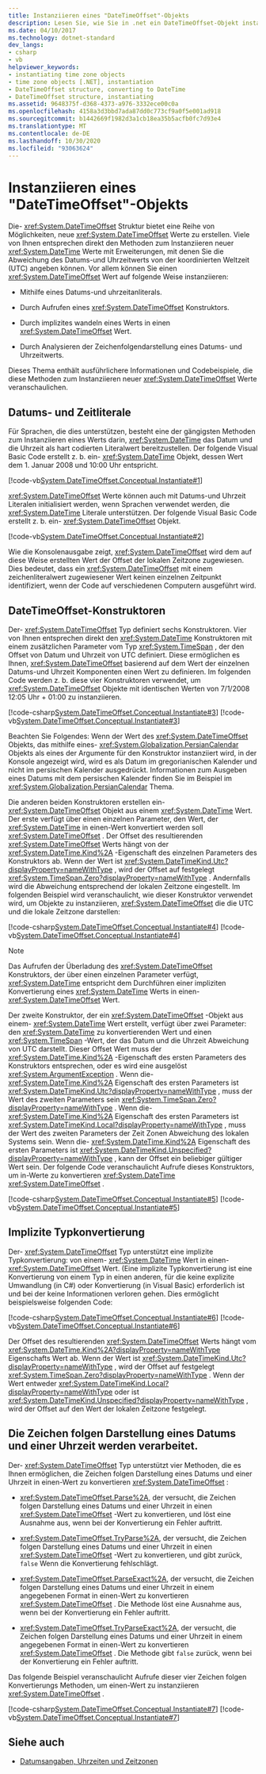 ```yaml
---
title: Instanziieren eines "DateTimeOffset"-Objekts
description: Lesen Sie, wie Sie in .net ein DateTimeOffset-Objekt instanziieren (Erstellen einer Instanz von). Hier finden Sie Informationen zu Datums-& Zeit Literalen, Konstruktoren, impliziter Typkonvertierung &.
ms.date: 04/10/2017
ms.technology: dotnet-standard
dev_langs:
- csharp
- vb
helpviewer_keywords:
- instantiating time zone objects
- time zone objects [.NET], instantiation
- DateTimeOffset structure, converting to DateTime
- DateTimeOffset structure, instantiating
ms.assetid: 9648375f-d368-4373-a976-3332ece00c0a
ms.openlocfilehash: 4158a3d3bbd7ada87dd0c773cf9a0f5e001ad918
ms.sourcegitcommit: b1442669f1982d3a1cb18ea35b5acfb0fc7d93e4
ms.translationtype: MT
ms.contentlocale: de-DE
ms.lasthandoff: 10/30/2020
ms.locfileid: "93063624"
---
```

# <a name="instantiating-a-datetimeoffset-object"></a>Instanziieren eines "DateTimeOffset"-Objekts

Die- <xref:System.DateTimeOffset> Struktur bietet eine Reihe von Möglichkeiten, neue <xref:System.DateTimeOffset> Werte zu erstellen. Viele von Ihnen entsprechen direkt den Methoden zum Instanziieren neuer <xref:System.DateTime> Werte mit Erweiterungen, mit denen Sie die Abweichung des Datums-und Uhrzeitwerts von der koordinierten Weltzeit (UTC) angeben können. Vor allem können Sie einen <xref:System.DateTimeOffset> Wert auf folgende Weise instanziieren:

- Mithilfe eines Datums-und uhrzeitanliterals.

- Durch Aufrufen eines <xref:System.DateTimeOffset> Konstruktors.

- Durch implizites wandeln eines Werts in einen <xref:System.DateTimeOffset> Wert.

- Durch Analysieren der Zeichenfolgendarstellung eines Datums- und Uhrzeitwerts.

Dieses Thema enthält ausführlichere Informationen und Codebeispiele, die diese Methoden zum Instanziieren neuer <xref:System.DateTimeOffset> Werte veranschaulichen.

## <a name="date-and-time-literals"></a>Datums- und Zeitliterale

Für Sprachen, die dies unterstützen, besteht eine der gängigsten Methoden zum Instanziieren eines Werts darin, <xref:System.DateTime> das Datum und die Uhrzeit als hart codierten Literalwert bereitzustellen. Der folgende Visual Basic Code erstellt z. b. ein- <xref:System.DateTime> Objekt, dessen Wert dem 1. Januar 2008 und 10:00 Uhr entspricht.

[!code-vb[System.DateTimeOffset.Conceptual.Instantiate#1](../../../samples/snippets/visualbasic/VS_Snippets_CLR_System/system.DateTimeOffset.Conceptual.Instantiate/vb/Instantiate.vb#1)]

<xref:System.DateTimeOffset> Werte können auch mit Datums-und Uhrzeit Literalen initialisiert werden, wenn Sprachen verwendet werden, die <xref:System.DateTime> Literale unterstützen. Der folgende Visual Basic Code erstellt z. b. ein- <xref:System.DateTimeOffset> Objekt.

[!code-vb[System.DateTimeOffset.Conceptual.Instantiate#2](../../../samples/snippets/visualbasic/VS_Snippets_CLR_System/system.DateTimeOffset.Conceptual.Instantiate/vb/Instantiate.vb#2)]

Wie die Konsolenausgabe zeigt, <xref:System.DateTimeOffset> wird dem auf diese Weise erstellten Wert der Offset der lokalen Zeitzone zugewiesen. Dies bedeutet, dass ein <xref:System.DateTimeOffset> mit einem zeichenliteralwert zugewiesener Wert keinen einzelnen Zeitpunkt identifiziert, wenn der Code auf verschiedenen Computern ausgeführt wird.

## <a name="datetimeoffset-constructors"></a>DateTimeOffset-Konstruktoren

Der- <xref:System.DateTimeOffset> Typ definiert sechs Konstruktoren. Vier von Ihnen entsprechen direkt den <xref:System.DateTime> Konstruktoren mit einem zusätzlichen Parameter vom Typ <xref:System.TimeSpan> , der den Offset von Datum und Uhrzeit von UTC definiert. Diese ermöglichen es Ihnen, <xref:System.DateTimeOffset> basierend auf dem Wert der einzelnen Datums-und Uhrzeit Komponenten einen Wert zu definieren. Im folgenden Code werden z. b. diese vier Konstruktoren verwendet, um <xref:System.DateTimeOffset> Objekte mit identischen Werten von 7/1/2008 12:05 Uhr + 01:00 zu instanziieren.

[!code-csharp[System.DateTimeOffset.Conceptual.Instantiate#3](../../../samples/snippets/csharp/VS_Snippets_CLR_System/system.DateTimeOffset.Conceptual.Instantiate/cs/Instantiate.cs#3)]
[!code-vb[System.DateTimeOffset.Conceptual.Instantiate#3](../../../samples/snippets/visualbasic/VS_Snippets_CLR_System/system.DateTimeOffset.Conceptual.Instantiate/vb/Instantiate.vb#3)]

Beachten Sie Folgendes: Wenn der Wert des <xref:System.DateTimeOffset> Objekts, das mithilfe eines- <xref:System.Globalization.PersianCalendar> Objekts als eines der Argumente für den Konstruktor instanziiert wird, in der Konsole angezeigt wird, wird es als Datum im gregorianischen Kalender und nicht im persischen Kalender ausgedrückt. Informationen zum Ausgeben eines Datums mit dem persischen Kalender finden Sie im Beispiel im <xref:System.Globalization.PersianCalendar> Thema.

Die anderen beiden Konstruktoren erstellen ein- <xref:System.DateTimeOffset> Objekt aus einem <xref:System.DateTime> Wert. Der erste verfügt über einen einzelnen Parameter, den Wert, der <xref:System.DateTime> in einen-Wert konvertiert werden soll <xref:System.DateTimeOffset> . Der Offset des resultierenden <xref:System.DateTimeOffset> Werts hängt von der <xref:System.DateTime.Kind%2A> -Eigenschaft des einzelnen Parameters des Konstruktors ab. Wenn der Wert ist <xref:System.DateTimeKind.Utc?displayProperty=nameWithType> , wird der Offset auf festgelegt <xref:System.TimeSpan.Zero?displayProperty=nameWithType> . Andernfalls wird die Abweichung entsprechend der lokalen Zeitzone eingestellt. Im folgenden Beispiel wird veranschaulicht, wie dieser Konstruktor verwendet wird, um Objekte zu instanziieren, <xref:System.DateTimeOffset> die die UTC und die lokale Zeitzone darstellen:

[!code-csharp[System.DateTimeOffset.Conceptual.Instantiate#4](../../../samples/snippets/csharp/VS_Snippets_CLR_System/system.DateTimeOffset.Conceptual.Instantiate/cs/Instantiate.cs#4)]
[!code-vb[System.DateTimeOffset.Conceptual.Instantiate#4](../../../samples/snippets/visualbasic/VS_Snippets_CLR_System/system.DateTimeOffset.Conceptual.Instantiate/vb/Instantiate.vb#4)]

> [!NOTE]
> Das Aufrufen der Überladung des <xref:System.DateTimeOffset> Konstruktors, der über einen einzelnen Parameter verfügt, <xref:System.DateTime> entspricht dem Durchführen einer impliziten Konvertierung eines <xref:System.DateTime> Werts in einen- <xref:System.DateTimeOffset> Wert.

Der zweite Konstruktor, der ein <xref:System.DateTimeOffset> -Objekt aus einem- <xref:System.DateTime> Wert erstellt, verfügt über zwei Parameter: den <xref:System.DateTime> zu konvertierenden Wert und einen <xref:System.TimeSpan> -Wert, der das Datum und die Uhrzeit Abweichung von UTC darstellt. Dieser Offset Wert muss der <xref:System.DateTime.Kind%2A> -Eigenschaft des ersten Parameters des Konstruktors entsprechen, oder es wird eine ausgelöst <xref:System.ArgumentException> . Wenn die- <xref:System.DateTime.Kind%2A> Eigenschaft des ersten Parameters ist <xref:System.DateTimeKind.Utc?displayProperty=nameWithType> , muss der Wert des zweiten Parameters sein <xref:System.TimeSpan.Zero?displayProperty=nameWithType> . Wenn die- <xref:System.DateTime.Kind%2A> Eigenschaft des ersten Parameters ist <xref:System.DateTimeKind.Local?displayProperty=nameWithType> , muss der Wert des zweiten Parameters der Zeit Zonen Abweichung des lokalen Systems sein. Wenn die- <xref:System.DateTime.Kind%2A> Eigenschaft des ersten Parameters ist <xref:System.DateTimeKind.Unspecified?displayProperty=nameWithType> , kann der Offset ein beliebiger gültiger Wert sein. Der folgende Code veranschaulicht Aufrufe dieses Konstruktors, um in-Werte zu konvertieren <xref:System.DateTime> <xref:System.DateTimeOffset> .

[!code-csharp[System.DateTimeOffset.Conceptual.Instantiate#5](../../../samples/snippets/csharp/VS_Snippets_CLR_System/system.DateTimeOffset.Conceptual.Instantiate/cs/Instantiate.cs#5)]
[!code-vb[System.DateTimeOffset.Conceptual.Instantiate#5](../../../samples/snippets/visualbasic/VS_Snippets_CLR_System/system.DateTimeOffset.Conceptual.Instantiate/vb/Instantiate.vb#5)]

## <a name="implicit-type-conversion"></a>Implizite Typkonvertierung

Der- <xref:System.DateTimeOffset> Typ unterstützt eine implizite Typkonvertierung: von einem- <xref:System.DateTime> Wert in einen- <xref:System.DateTimeOffset> Wert. (Eine implizite Typkonvertierung ist eine Konvertierung von einem Typ in einen anderen, für die keine explizite Umwandlung (in C#) oder Konvertierung (in Visual Basic) erforderlich ist und bei der keine Informationen verloren gehen. Dies ermöglicht beispielsweise folgenden Code:

[!code-csharp[System.DateTimeOffset.Conceptual.Instantiate#6](../../../samples/snippets/csharp/VS_Snippets_CLR_System/system.DateTimeOffset.Conceptual.Instantiate/cs/Instantiate.cs#6)]
[!code-vb[System.DateTimeOffset.Conceptual.Instantiate#6](../../../samples/snippets/visualbasic/VS_Snippets_CLR_System/system.DateTimeOffset.Conceptual.Instantiate/vb/Instantiate.vb#6)]

Der Offset des resultierenden <xref:System.DateTimeOffset> Werts hängt vom <xref:System.DateTime.Kind%2A?displayProperty=nameWithType> Eigenschafts Wert ab. Wenn der Wert ist <xref:System.DateTimeKind.Utc?displayProperty=nameWithType> , wird der Offset auf festgelegt <xref:System.TimeSpan.Zero?displayProperty=nameWithType> . Wenn der Wert entweder <xref:System.DateTimeKind.Local?displayProperty=nameWithType> oder ist <xref:System.DateTimeKind.Unspecified?displayProperty=nameWithType> , wird der Offset auf den Wert der lokalen Zeitzone festgelegt.

## <a name="parsing-the-string-representation-of-a-date-and-time"></a>Die Zeichen folgen Darstellung eines Datums und einer Uhrzeit werden verarbeitet.

Der- <xref:System.DateTimeOffset> Typ unterstützt vier Methoden, die es Ihnen ermöglichen, die Zeichen folgen Darstellung eines Datums und einer Uhrzeit in einen-Wert zu konvertieren <xref:System.DateTimeOffset> :

- <xref:System.DateTimeOffset.Parse%2A>, der versucht, die Zeichen folgen Darstellung eines Datums und einer Uhrzeit in einen <xref:System.DateTimeOffset> -Wert zu konvertieren, und löst eine Ausnahme aus, wenn bei der Konvertierung ein Fehler auftritt.

- <xref:System.DateTimeOffset.TryParse%2A>, der versucht, die Zeichen folgen Darstellung eines Datums und einer Uhrzeit in einen <xref:System.DateTimeOffset> -Wert zu konvertieren, und gibt zurück, `false` Wenn die Konvertierung fehlschlägt.

- <xref:System.DateTimeOffset.ParseExact%2A>, der versucht, die Zeichen folgen Darstellung eines Datums und einer Uhrzeit in einem angegebenen Format in einen-Wert zu konvertieren <xref:System.DateTimeOffset> . Die Methode löst eine Ausnahme aus, wenn bei der Konvertierung ein Fehler auftritt.

- <xref:System.DateTimeOffset.TryParseExact%2A>, der versucht, die Zeichen folgen Darstellung eines Datums und einer Uhrzeit in einem angegebenen Format in einen-Wert zu konvertieren <xref:System.DateTimeOffset> . Die Methode gibt `false` zurück, wenn bei der Konvertierung ein Fehler auftritt.

Das folgende Beispiel veranschaulicht Aufrufe dieser vier Zeichen folgen Konvertierungs Methoden, um einen-Wert zu instanziieren <xref:System.DateTimeOffset> .

[!code-csharp[System.DateTimeOffset.Conceptual.Instantiate#7](../../../samples/snippets/csharp/VS_Snippets_CLR_System/system.DateTimeOffset.Conceptual.Instantiate/cs/Instantiate.cs#7)]
[!code-vb[System.DateTimeOffset.Conceptual.Instantiate#7](../../../samples/snippets/visualbasic/VS_Snippets_CLR_System/system.DateTimeOffset.Conceptual.Instantiate/vb/Instantiate.vb#7)]

## <a name="see-also"></a>Siehe auch

- [Datumsangaben, Uhrzeiten und Zeitzonen](index.md)
